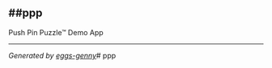 ##ppp
---

Push Pin Puzzle™ Demo App

---

*Generated by [eggs-genny](https://github.com/himynameisdave/eggs-genny)*# ppp
